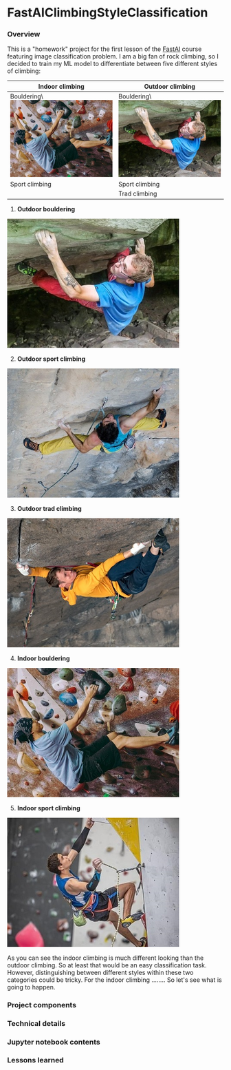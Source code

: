 # FastAIClimbingStyleClassification
### Overview
This is a "homework" project for the first lesson of the [FastAI](https://course19.fast.ai/) course featuring image classification problem. I am a big fan of rock climbing, so I decided to train my ML model to differentiate between five different styles of climbing:

| Indoor climbing  | Outdoor climbing |
| ------------- | ------------- |
| Bouldering\ ![Indoor bouldering](./Readme_files/Climbing_examples/indoor_bouldering.jpg) | Bouldering\ ![Outdoor bouldering](./Readme_files/Climbing_examples/outdoor_bouldering.jpg) |
| Sport climbing | Sport climbing |
| | Trad climbing |

1) __Outdoor bouldering__

![Outdoor bouldering](./Readme_files/Climbing_examples/outdoor_bouldering.jpg)

2) __Outdoor sport climbing__

![Outdoor sport climbing](./Readme_files/Climbing_examples/outdoor_sport_climbing.jpg)

3) __Outdoor trad climbing__

![Outdoor trad climbing](./Readme_files/Climbing_examples/outdoor_trad_climbing.jpg)

4) __Indoor bouldering__

![Indoor bouldering](./Readme_files/Climbing_examples/indoor_bouldering.jpg)

5) __Indoor sport climbing__

![Indoor sport climbing](./Readme_files/Climbing_examples/indoor_sport_climbing.jpg)

As you can see the indoor climbing is much different looking than the outdoor climbing. So at least that would be an easy classification task. However, distinguishing between different styles within these two categories could be tricky. For the indoor climbing ........ So let's see what is going to happen.

### Project components

### Technical details

### Jupyter notebook contents

### Lessons learned
